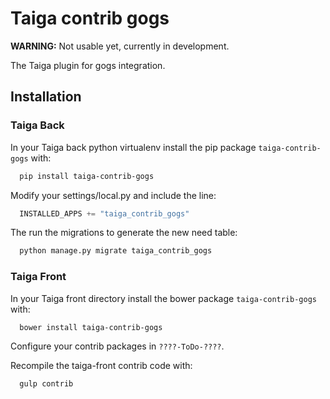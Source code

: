 Taiga contrib gogs
==================

**WARNING:** Not usable yet, currently in development.

The Taiga plugin for gogs integration.

Installation
------------

### Taiga Back

In your Taiga back python virtualenv install the pip package `taiga-contrib-gogs` with:

```bash
  pip install taiga-contrib-gogs
```

Modify your settings/local.py and include the line:

```python
  INSTALLED_APPS += "taiga_contrib_gogs"
```

The run the migrations to generate the new need table:

```bash
  python manage.py migrate taiga_contrib_gogs
```

### Taiga Front

In your Taiga front directory install the bower package `taiga-contrib-gogs` with:

```bash
  bower install taiga-contrib-gogs
```

Configure your contrib packages in `????-ToDo-????`.

Recompile the taiga-front contrib code with:

```bash
  gulp contrib
```
